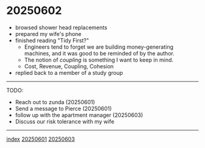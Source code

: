 <head><meta name="viewport" content="width=device-width, initial-scale=1.0, user-scalable=yes" /><meta charset="UTF-8"></head>

# 20250602

- browsed shower head replacements
- prepared my wife's phone
- finished reading "Tidy First?"
	- Engineers tend to forget we are building money-generating machines, and it was good to be reminded of by the author.
	- The notion of *coupling* is something I want to keep in mind.
	- Cost, Revenue, Coupling, Cohesion
- replied back to a member of a study group

---

TODO:

- Reach out to zunda (20250601)
- Send a message to Pierce (20250601)
- follow up with the apartment manager (20250603)
- Discuss our risk tolerance with my wife

---

[index](../../index.html)
[20250601](20250601.html)
[20250603](20250603.html)
